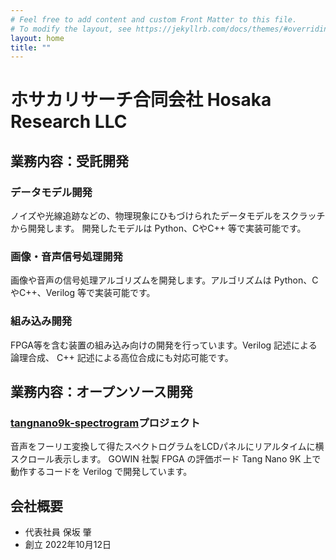 ```yaml
---
# Feel free to add content and custom Front Matter to this file.
# To modify the layout, see https://jekyllrb.com/docs/themes/#overriding-theme-defaults
layout: home
title: ""
---
```

# ホサカリサーチ合同会社   Hosaka Research LLC
## 業務内容：受託開発
### データモデル開発
ノイズや光線追跡などの、物理現象にひもづけられたデータモデルをスクラッチから開発します。
開発したモデルは Python、CやC++ 等で実装可能です。
### 画像・音声信号処理開発
画像や音声の信号処理アルゴリズムを開発します。アルゴリズムは Python、CやC++、Verilog 等で実装可能です。
### 組み込み開発
FPGA等を含む装置の組み込み向けの開発を行っています。Verilog 記述による論理合成、 C++ 記述による高位合成にも対応可能です。

## 業務内容：オープンソース開発
### [tangnano9k-spectrogram](https://github.com/hosaka-research/tangnano9k-spectrogram)プロジェクト
音声をフーリエ変換して得たスペクトログラムをLCDパネルにリアルタイムに横スクロール表示します。
GOWIN 社製 FPGA の評価ボード Tang Nano 9K 上で動作するコードを Verilog で開発しています。

## 会社概要
* 代表社員 保坂 肇
* 創立 2022年10月12日
